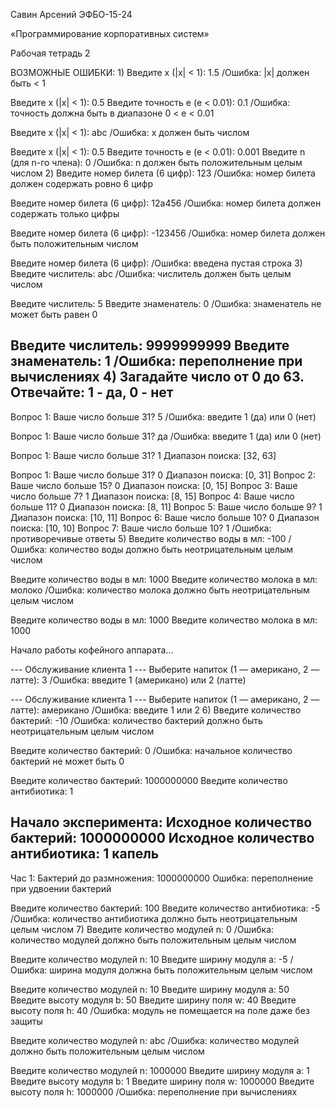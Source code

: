 Савин Арсений ЭФБО-15-24

«Программирование корпоративных систем»

Рабочая тетрадь 2

ВОЗМОЖНЫЕ ОШИБКИ:
1)
Введите x (|x| < 1): 1.5
/Ошибка: |x| должен быть < 1

Введите x (|x| < 1): 0.5
Введите точность e (e < 0.01): 0.1
/Ошибка: точность должна быть в диапазоне 0 < e < 0.01

Введите x (|x| < 1): abc
/Ошибка: x должен быть числом

Введите x (|x| < 1): 0.5
Введите точность e (e < 0.01): 0.001
Введите n (для n-го члена): 0
/Ошибка: n должен быть положительным целым числом
2)
Введите номер билета (6 цифр): 123
/Ошибка: номер билета должен содержать ровно 6 цифр

Введите номер билета (6 цифр): 12a456
/Ошибка: номер билета должен содержать только цифры

Введите номер билета (6 цифр): -123456
/Ошибка: номер билета должен быть положительным числом

Введите номер билета (6 цифр): 
/Ошибка: введена пустая строка
3)
Введите числитель: abc
/Ошибка: числитель должен быть целым числом

Введите числитель: 5
Введите знаменатель: 0
/Ошибка: знаменатель не может быть равен 0

Введите числитель: 9999999999
Введите знаменатель: 1
/Ошибка: переполнение при вычислениях
4)
Загадайте число от 0 до 63. Отвечайте: 1 - да, 0 - нет
------------------------------------------------------
Вопрос 1: Ваше число больше 31? 5
/Ошибка: введите 1 (да) или 0 (нет)

Вопрос 1: Ваше число больше 31? да
/Ошибка: введите 1 (да) или 0 (нет)

Вопрос 1: Ваше число больше 31? 1
Диапазон поиска: [32, 63]

Вопрос 1: Ваше число больше 31? 0
Диапазон поиска: [0, 31]
Вопрос 2: Ваше число больше 15? 0
Диапазон поиска: [0, 15]
Вопрос 3: Ваше число больше 7? 1
Диапазон поиска: [8, 15]
Вопрос 4: Ваше число больше 11? 0
Диапазон поиска: [8, 11]
Вопрос 5: Ваше число больше 9? 1
Диапазон поиска: [10, 11]
Вопрос 6: Ваше число больше 10? 0
Диапазон поиска: [10, 10]
Вопрос 7: Ваше число больше 10? 1
/Ошибка: противоречивые ответы
5)
Введите количество воды в мл: -100
/Ошибка: количество воды должно быть неотрицательным целым числом

Введите количество воды в мл: 1000
Введите количество молока в мл: молоко
/Ошибка: количество молока должно быть неотрицательным целым числом

Введите количество воды в мл: 1000
Введите количество молока в мл: 1000

Начало работы кофейного аппарата...

--- Обслуживание клиента 1 ---
Выберите напиток (1 — американо, 2 — латте): 3
/Ошибка: введите 1 (американо) или 2 (латте)

--- Обслуживание клиента 1 ---
Выберите напиток (1 — американо, 2 — латте): американо
/Ошибка: введите 1 или 2
6)
Введите количество бактерий: -10
/Ошибка: количество бактерий должно быть неотрицательным целым числом

Введите количество бактерий: 0
/Ошибка: начальное количество бактерий не может быть 0

Введите количество бактерий: 1000000000
Введите количество антибиотика: 1

Начало эксперимента:
Исходное количество бактерий: 1000000000
Исходное количество антибиотика: 1 капель
--------------------------------------------------

Час 1:
Бактерий до размножения: 1000000000
Ошибка: переполнение при удвоении бактерий

Введите количество бактерий: 100
Введите количество антибиотика: -5
/Ошибка: количество антибиотика должно быть неотрицательным целым числом
7)
Введите количество модулей n: 0
/Ошибка: количество модулей должно быть положительным целым числом

Введите количество модулей n: 10
Введите ширину модуля a: -5
/Ошибка: ширина модуля должна быть положительным целым числом

Введите количество модулей n: 10
Введите ширину модуля a: 50
Введите высоту модуля b: 50
Введите ширину поля w: 40
Введите высоту поля h: 40
/Ошибка: модуль не помещается на поле даже без защиты

Введите количество модулей n: abc
/Ошибка: количество модулей должно быть положительным целым числом

Введите количество модулей n: 1000000
Введите ширину модуля a: 1
Введите высоту модуля b: 1
Введите ширину поля w: 1000000
Введите высоту поля h: 1000000
/Ошибка: переполнение при вычислениях
